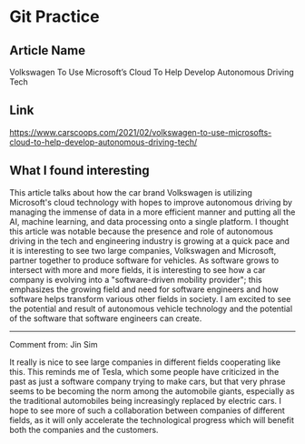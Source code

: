 # Git Practice


## Article Name
Volkswagen To Use Microsoft’s Cloud To Help Develop Autonomous Driving Tech


## Link
https://www.carscoops.com/2021/02/volkswagen-to-use-microsofts-cloud-to-help-develop-autonomous-driving-tech/

## What I found interesting

This article talks about how the car brand Volkswagen is utilizing Microsoft's cloud technology with hopes to improve autonomous driving by managing the immense of data in a more efficient manner and putting all the AI, machine learning, and data processing onto a single platform. I thought this article was notable because the presence and role of autonomous driving in the tech and engineering industry is growing at a quick pace and it is interesting to see two large companies, Volkswagen and Microsoft, partner together to produce software for vehicles. As software grows to intersect with more and more fields, it is interesting to see how a car company is evolving into a "software-driven mobility provider"; this emphasizes the growing field and need for software engineers and how software helps transform various other fields in society. I am excited to see the potential and result of autonomous vehicle technology and the potential of the software that software engineers can create. 

---
Comment from: Jin Sim

It really is nice to see large companies in different fields cooperating like this. This reminds me of Tesla, which some people have criticized in the past as just a software company trying to make cars, but that very phrase seems to be becoming the norm among the automobile giants, especially as the traditional automobiles being increasingly replaced by electric cars. I hope to see more of such a collaboration between companies of different fields, as it will only accelerate the technological progress which will  benefit both the companies and the customers.